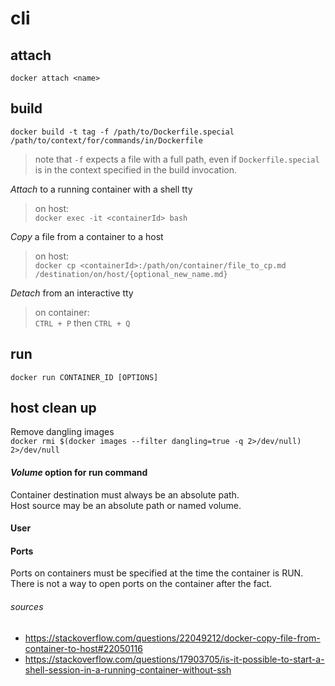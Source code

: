 # cli

## attach

`docker attach <name>`  



## build
`docker build -t tag -f /path/to/Dockerfile.special /path/to/context/for/commands/in/Dockerfile`  

> note that `-f` expects a file with a full path, even if `Dockerfile.special` is in the context specified in the build invocation.  

*Attach* to a running container with a shell tty  
>on host:  
>`docker exec -it <containerId> bash`  

*Copy* a file from a container to a host  
>on host:  
>`docker cp <containerId>:/path/on/container/file_to_cp.md /destination/on/host/{optional_new_name.md}`   

*Detach* from an interactive tty  
>on container:  
> `CTRL + P` then `CTRL + Q`

## run

`docker run CONTAINER_ID [OPTIONS]`

## host clean up
Remove dangling images  
`docker rmi $(docker images --filter dangling=true -q 2>/dev/null) 2>/dev/null`

#### *Volume* option for run command  
Container destination must always be an absolute path.  
Host source may be an absolute path or named volume.  

#### User  


#### Ports  

Ports on containers must be specified at the time the container is RUN. There is not a way to open ports on the container after the fact.

###### sources  
* https://stackoverflow.com/questions/22049212/docker-copy-file-from-container-to-host#22050116
* https://stackoverflow.com/questions/17903705/is-it-possible-to-start-a-shell-session-in-a-running-container-without-ssh

